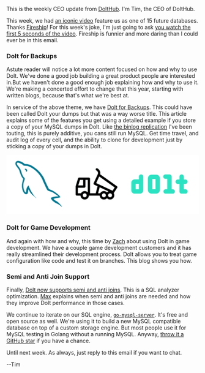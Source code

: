 This is the weekly CEO update from [DoltHub](https://www.dolthub.com/). I'm Tim, the CEO of DoltHub. 

This week, we had [an iconic video](https://www.youtube.com/watch?v=jb2AvF8XzII&t=128s) feature us as one of 15 future databases. Thanks [Fireship](https://www.youtube.com/@Fireship)! For this week's joke, I'm just going to ask [you watch the first 5 seconds of the video](https://www.youtube.com/watch?v=jb2AvF8XzII&t=128s). Fireship is funnier and more daring than I could ever be in this email.

### Dolt for Backups

Astute reader will notice a lot more content focused on how and why to use Dolt. We've done a good job building a great product people are interested in.But we haven't done a good enough job explaining how and why to use it. We're making a concerted effort to change that this year, starting with written blogs, because that's what we're best at.

In service of the above theme, we have [Dolt for Backups](). This could have been called Dolt your dumps but that was a way worse title. This article explains some of the features you get using a detailed example if you store a copy of your MySQL dumps in Dolt. Like [the binlog replication](https://www.dolthub.com/blog/2022-12-16-coming_soon_binlog_replication/) I've been touting, this is purely additive, you cans still run MySQL. Get time travel, and audit log of every cell, and the ability to clone for development just by sticking a copy of your dumps in Dolt.

![Dolt your Dumps](../images/mysqldump-dolt.png)

### Dolt for Game Development

And again with how and why, this time by [Zach](https://www.dolthub.com/team#zach) about using Dolt in game development. We have a couple game development customers and it has really streamlined their development process. Dolt allows you to treat game configuration like code and test it on branches. This blog shows you how.

### Semi and Anti Join Support

Finally, [Dolt now supports semi and anti joins](https://www.dolthub.com/blog/2023-02-03-subquery-unnesting/). This is a SQL analyzer optimization. [Max](https://www.dolthub.com/team#max) explains when semi and anti joins are needed and how they improve Dolt performance in those cases. 

We continue to iterate on our SQL engine, [`go-mysql-server`](https://github.com/dolthub/go-mysql-server). It's free and open source as well. We're using it to build a new MySQL compatible database on top of a custom storage engine. But most people use it for MySQL testing in Golang without a running MySQL. Anyway, [throw it a GitHub star](https://github.com/dolthub/go-mysql-server) if you have a chance.

Until next week. As always, just reply to this email if you want to chat.

--Tim
